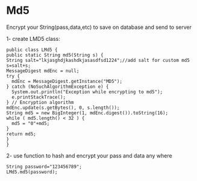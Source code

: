 # Md5
Encrypt your String(pass,data,etc) to save on database and send to server

1- create LMD5 class:

    public class LMd5 {
    public static String md5(String s) {
    String salt="lkjasghdjkashdkjasasdfsd1224";//add salt for custom md5
    s=salt+s;
    MessageDigest mdEnc = null;
    try {
      mdEnc = MessageDigest.getInstance("MD5");
    } catch (NoSuchAlgorithmException e) {
      System.out.println("Exception while encrypting to md5");
      e.printStackTrace();
    } // Encryption algorithm
    mdEnc.update(s.getBytes(), 0, s.length());
    String md5 = new BigInteger(1, mdEnc.digest()).toString(16);
    while ( md5.length() < 32 ) {
      md5 = "0"+md5;
    }
    return md5;
    }
    }
    
2- use function to hash and encrypt your pass and data any where
    
    String password="123456789";
    LMd5.md5(password);
    
    
